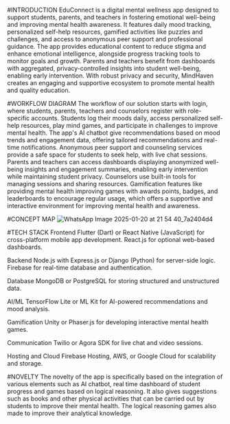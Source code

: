#INTRODUCTION
EduConnect is a digital mental wellness app designed to support students, parents, and teachers in fostering emotional well-being and improving mental health awareness.
It features daily mood tracking, personalized self-help resources, gamified activities like puzzles and challenges, and access to anonymous peer support and professional guidance.
The app provides educational content to reduce stigma and enhance emotional intelligence, alongside progress tracking tools to monitor goals and growth. 
Parents and teachers benefit from dashboards with aggregated, privacy-controlled insights into student well-being, enabling early intervention. 
With robust privacy and security, MindHaven creates an engaging and supportive ecosystem to promote mental health and quality education.

#WORKFLOW DIAGRAM
The workflow of our solution starts with login, where students, parents, teachers and counselors register with role-specific accounts. 
Students log their moods daily, access personalized self-help resources, play mind games, and participate in challenges to improve mental health. 
The app's AI chatbot give recommendations based on mood trends and engagement data, offering tailored recommendations and real-time notifications. 
Anonymous peer support and counseling services provide a safe space for students to seek help, with live chat sessions. 
Parents and teachers can access dashboards displaying anonymized well-being insights and engagement summaries, enabling early intervention while maintaining student privacy. 
Counselors use built-in tools for managing sessions and sharing resources. 
Gamification features like providing mental health improving games with awards points, badges, and leaderboards to encourage regular usage, which offers a supportive and interactive environment for improving mental health and awareness.
 
#CONCEPT MAP
![WhatsApp Image 2025-01-20 at 21 54 40_7a2404d4](https://github.com/user-attachments/assets/144f6e1e-ac87-480f-bee4-da57e39c76b9)


#TECH STACK
Frontend
Flutter (Dart) or React Native (JavaScript) for cross-platform mobile app development.
React.js for optional web-based dashboards.

Backend
Node.js with Express.js or Django (Python) for server-side logic.
Firebase for real-time database and authentication.

Database
MongoDB or PostgreSQL for storing structured and unstructured data.

AI/ML
TensorFlow Lite or ML Kit for AI-powered recommendations and mood analysis.

Gamification
Unity or Phaser.js for developing interactive mental health games.

Communication
Twilio or Agora SDK for live chat and video sessions.

Hosting and Cloud
Firebase Hosting, AWS, or Google Cloud for scalability and storage.

#NOVELTY
The novelty of the app is specifically based on the integration of various elements such as AI chatbot, real time dashboard of student progress and games based on logical reasoning.
It also gives suggestions such as books and other physical activities that can be carried out by students to improve their mental health.
The logical reasoning games also made to improve their analytical knowledge.
